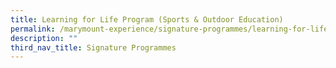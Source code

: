 ```yaml
---
title: Learning for Life Program (Sports & Outdoor Education)
permalink: /marymount-experience/signature-programmes/learning-for-life-program-sports-n-outdoor-education/
description: ""
third_nav_title: Signature Programmes
---
```

